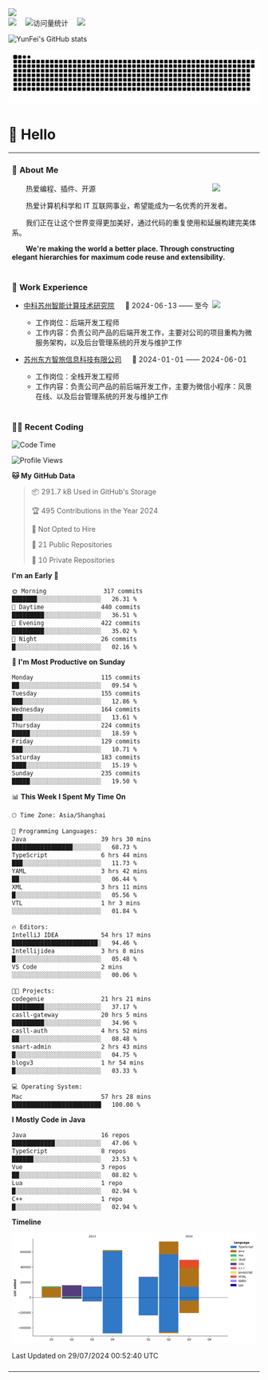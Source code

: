   <!-- dynamic typing effect 动态打字效果 -->
  <div>
    <a href="http://yunfei.plus">
      <img src="https://readme-typing-svg.demolab.com?font=Fira+Code&pause=1000&width=435&lines=console.log(%22Hello%2C%20World%22);祝您今天愉快!&center=true&size=27" />
    </a>
  </div>

  <div>
    <a href="http://yunfei.plus/"><img src="https://img.shields.io/badge/Website-博客-8c36db" /></a>&emsp;
    <!-- visitor -->
    <img src="https://komarev.com/ghpvc/?username=yunfeidog&label=Views&color=orange&style=flat" alt="访问量统计" />&emsp;
    <!-- wakatime -->    
    <a href="https://wakatime.com/@yunfeidog"><img src="https://wakatime.com/badge/user/42d0678c-368b-448b-9a77-5d21c5b55352.svg" /></a>
  </div>

![YunFei's GitHub stats](https://github-readme-stats.vercel.app/api?username=yunfeidog)

![snake](./dist/github-contribution-grid-snake.svg)

#  🙋 Hello

<table>


<tr><td>

### 🤺 About Me

<img align="right" width="88" src="https://cdn.jsdelivr.net/gh/yunfeidog/yunfeidog/assets/images/jobs.png" />

<p>&emsp;&emsp;热爱编程、插件、开源</p>
<p>&emsp;&emsp;热爱计算机科学和 IT 互联网事业，希望能成为一名优秀的开发者。</p>
<p>&emsp;&emsp;我们正在让这个世界变得更加美好，通过代码的重复使用和延展构建完美体系。</p>
<p>&emsp;&emsp;<strong>We're making the world a better place. Through constructing elegant hierarchies for maximum code reuse and extensibility.</strong></p>

</td></tr> 

<tr><td>

### 🏢 Work Experience

<img align="right" width="88" src="https://cdn.jsdelivr.net/gh/yunfeidog/yunfeidog/assets/images/yuanze.png" />

- [中科苏州智能计算技术研究院](http://iict.ac.cn/sy) &emsp; 📌 2024-06-13 —— 至今

  - 工作岗位：后端开发工程师
  - 工作内容：负责公司产品的后端开发工作，主要对公司的项目重构为微服务架构，以及后台管理系统的开发与维护工作

- [苏州东方智旅信息科技有限公司](http://www.leyoobao.com/) &emsp; 📌 2024-01-01 —— 2024-06-01

    - 工作岗位：全栈开发工程师
    - 工作内容：负责公司产品的前后端开发工作，主要为微信小程序：风景在线、以及后台管理系统的开发与维护工作


</td></tr>

<tr><td>

### 👩‍💻 Recent Coding
<!--START_SECTION:waka-->
![Code Time](http://img.shields.io/badge/Code%20Time-1%2C486%20hrs%2024%20mins-blue)

![Profile Views](http://img.shields.io/badge/Profile%20Views-1-blue)

**🐱 My GitHub Data** 

> 📦 291.7 kB Used in GitHub's Storage 
 > 
> 🏆 495 Contributions in the Year 2024
 > 
> 🚫 Not Opted to Hire
 > 
> 📜 21 Public Repositories 
 > 
> 🔑 10 Private Repositories 
 > 
**I'm an Early 🐤** 

```text
🌞 Morning                317 commits         ███████░░░░░░░░░░░░░░░░░░   26.31 % 
🌆 Daytime                440 commits         █████████░░░░░░░░░░░░░░░░   36.51 % 
🌃 Evening                422 commits         █████████░░░░░░░░░░░░░░░░   35.02 % 
🌙 Night                  26 commits          █░░░░░░░░░░░░░░░░░░░░░░░░   02.16 % 
```
📅 **I'm Most Productive on Sunday** 

```text
Monday                   115 commits         ██░░░░░░░░░░░░░░░░░░░░░░░   09.54 % 
Tuesday                  155 commits         ███░░░░░░░░░░░░░░░░░░░░░░   12.86 % 
Wednesday                164 commits         ███░░░░░░░░░░░░░░░░░░░░░░   13.61 % 
Thursday                 224 commits         █████░░░░░░░░░░░░░░░░░░░░   18.59 % 
Friday                   129 commits         ███░░░░░░░░░░░░░░░░░░░░░░   10.71 % 
Saturday                 183 commits         ████░░░░░░░░░░░░░░░░░░░░░   15.19 % 
Sunday                   235 commits         █████░░░░░░░░░░░░░░░░░░░░   19.50 % 
```


📊 **This Week I Spent My Time On** 

```text
🕑︎ Time Zone: Asia/Shanghai

💬 Programming Languages: 
Java                     39 hrs 30 mins      █████████████████░░░░░░░░   68.73 % 
TypeScript               6 hrs 44 mins       ███░░░░░░░░░░░░░░░░░░░░░░   11.73 % 
YAML                     3 hrs 42 mins       ██░░░░░░░░░░░░░░░░░░░░░░░   06.44 % 
XML                      3 hrs 11 mins       █░░░░░░░░░░░░░░░░░░░░░░░░   05.56 % 
VTL                      1 hr 3 mins         ░░░░░░░░░░░░░░░░░░░░░░░░░   01.84 % 

🔥 Editors: 
IntelliJ IDEA            54 hrs 17 mins      ████████████████████████░   94.46 % 
Intellijidea             3 hrs 8 mins        █░░░░░░░░░░░░░░░░░░░░░░░░   05.48 % 
VS Code                  2 mins              ░░░░░░░░░░░░░░░░░░░░░░░░░   00.06 % 

🐱‍💻 Projects: 
codegenie                21 hrs 21 mins      █████████░░░░░░░░░░░░░░░░   37.17 % 
casll-gateway            20 hrs 5 mins       █████████░░░░░░░░░░░░░░░░   34.96 % 
casll-auth               4 hrs 52 mins       ██░░░░░░░░░░░░░░░░░░░░░░░   08.48 % 
smart-admin              2 hrs 43 mins       █░░░░░░░░░░░░░░░░░░░░░░░░   04.75 % 
blogv3                   1 hr 54 mins        █░░░░░░░░░░░░░░░░░░░░░░░░   03.33 % 

💻 Operating System: 
Mac                      57 hrs 28 mins      █████████████████████████   100.00 % 
```

**I Mostly Code in Java** 

```text
Java                     16 repos            ████████████░░░░░░░░░░░░░   47.06 % 
TypeScript               8 repos             ██████░░░░░░░░░░░░░░░░░░░   23.53 % 
Vue                      3 repos             ██░░░░░░░░░░░░░░░░░░░░░░░   08.82 % 
Lua                      1 repo              █░░░░░░░░░░░░░░░░░░░░░░░░   02.94 % 
C++                      1 repo              █░░░░░░░░░░░░░░░░░░░░░░░░   02.94 % 
```



**Timeline**

![Lines of Code chart](https://raw.githubusercontent.com/yunfeidog/yunfeidog/main/assets/bar_graph.png)


 Last Updated on 29/07/2024 00:52:40 UTC
<!--END_SECTION:waka-->

</td></tr>




<tr><td>

